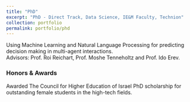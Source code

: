 ```yaml
---
title: "PhD"
excerpt: "PhD - Direct Track, Data Science, IE&M Faculty, Technion"
collection: portfolio
permalink: portfolio/phd
---
```


Using Machine Learning and Natural Language Processing for predicting decision making in multi-agent interactions.<br/>
Advisors: Prof. Roi Reichart, Prof. Moshe Tenneholtz and Prof. Ido Erev.</br>

<h3>Honors & Awards</h3>
Awarded The Council for Higher Education of Israel PhD scholarship for outstanding female students in the high-tech fields.
